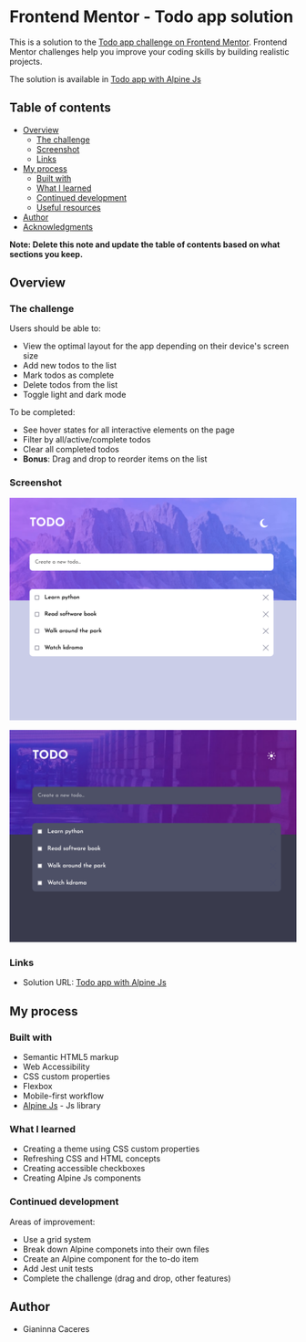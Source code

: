 # Frontend Mentor - Todo app solution

This is a solution to the [Todo app challenge on Frontend Mentor](https://www.frontendmentor.io/challenges/todo-app-Su1_KokOW). Frontend Mentor challenges help you improve your coding skills by building realistic projects. 

The solution is available in [Todo app with Alpine Js](https://caceresgianinna.github.io/alpine-js-tutorial/)

## Table of contents

- [Overview](#overview)
  - [The challenge](#the-challenge)
  - [Screenshot](#screenshot)
  - [Links](#links)
- [My process](#my-process)
  - [Built with](#built-with)
  - [What I learned](#what-i-learned)
  - [Continued development](#continued-development)
  - [Useful resources](#useful-resources)
- [Author](#author)
- [Acknowledgments](#acknowledgments)

**Note: Delete this note and update the table of contents based on what sections you keep.**

## Overview

### The challenge

Users should be able to:

- View the optimal layout for the app depending on their device's screen size
- Add new todos to the list
- Mark todos as complete
- Delete todos from the list
- Toggle light and dark mode

To be completed:
- See hover states for all interactive elements on the page
- Filter by all/active/complete todos
- Clear all completed todos
- **Bonus**: Drag and drop to reorder items on the list

### Screenshot

![Light](./screenshots/light.png)

![Dark](./screenshots/dark.png)

### Links

- Solution URL: [Todo app with Alpine Js](https://caceresgianinna.github.io/alpine-js-tutorial/)

## My process

### Built with

- Semantic HTML5 markup
- Web Accessibility
- CSS custom properties
- Flexbox
- Mobile-first workflow
- [Alpine Js](https://alpinejs.dev/) - Js library


### What I learned

- Creating a theme using CSS custom properties
- Refreshing CSS and HTML concepts
- Creating accessible checkboxes
- Creating Alpine Js components

### Continued development

Areas of improvement:

- Use a grid system
- Break down Alpine componets into their own files
- Create an Alpine component for the to-do item
- Add Jest unit tests
- Complete the challenge (drag and drop, other features)

## Author
 - Gianinna Caceres
